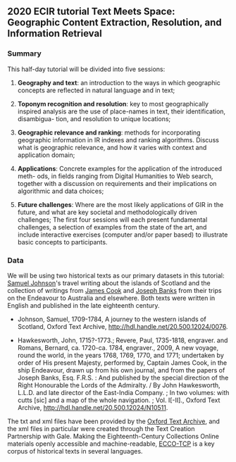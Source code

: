 ## 2020 ECIR tutorial Text Meets Space: Geographic Content Extraction, Resolution, and Information Retrieval

### Summary

This half-day tutorial will be divided into five sessions:

1. **Geography and text**: an introduction to the ways in which geographic concepts
are reflected in natural language and in text;

2. **Toponym recognition and resolution**: key to most geographically inspired
analysis are the use of place-names in text, their identification, disambigua-
tion, and resolution to unique locations;

3. **Geographic relevance and ranking**: methods for incorporating geographic
information in IR indexes and ranking algorithms. Discuss what is geographic
relevance, and how it varies with context and application domain;

4. **Applications**: Concrete examples for the application of the introduced meth-
ods, in fields ranging from Digital Humanities to Web search, together with
a discussion on requirements and their implications on algorithmic and data
choices;

5. **Future challenges**: Where are the most likely applications of GIR in the future,
and what are key societal and methodologically driven challenges;
The first four sessions will each present fundamental challenges, a selection of
examples from the state of the art, and include interactive exercises (computer
and/or paper based) to illustrate basic concepts to participants.

### Data

We will be using two historical texts as our primary datasets in this tutorial: [Samuel Johnson](https://en.wikipedia.org/wiki/Samuel_Johnson)'s travel writing about the islands of Scotland and the collection of writings from [James Cook](https://en.wikipedia.org/wiki/James_Cook) and [Joseph Banks](https://en.wikipedia.org/wiki/Joseph_Banks) from their trips on the Endeavour to Australia and elsewhere. Both texts were written in English and published in the late eighteenth century. 

- Johnson, Samuel, 1709-1784, 
  A journey to the western islands of Scotland, Oxford Text Archive, 
  http://hdl.handle.net/20.500.12024/0076.

- Hawkesworth, John, 1715?-1773.; Revere, Paul, 1735-1818, engraver. and Romans, Bernard, ca. 1720-ca. 1784, engraver., 2009, 
  A new voyage, round the world, in the years 1768, 1769, 1770, and 1771; undertaken by order of His present Majesty, performed by, Captain James Cook, in the ship Endeavour, drawn up from his own journal, and from the papers of Joseph Banks, Esq. F.R.S. : And published by the special direction of the Right Honourable the Lords of the Admiralty. / By John Hawkesworth, L.L.D. and late director of the East-India Company. ; In two volumes: with cutts [sic] and a map of the whole navigation. ; Vol. I[-II]., Oxford Text Archive, 
  http://hdl.handle.net/20.500.12024/N10511.
  
The txt and xml files have been provided by the [Oxford Text Archive](https://ota.bodleian.ox.ac.uk/repository/xmlui/), and the xml files in particular were created through the Text Creation Partnership with Gale. Making the Eighteenth-Century Collections Online materials openly accessible and machine-readable, [ECCO-TCP](https://textcreationpartnership.org/tcp-texts/ecco-tcp-eighteenth-century-collections-online/) is a key corpus of historical texts in several languages.   
